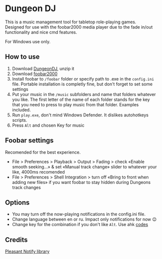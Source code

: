 # Dungeon DJ

This is a music management tool for tabletop role-playing games.  
Designed for use with the foobar2000 media player due to the fade in/out functionality and nice cmd features.

For Windows use only.

## How to use

1. Download [DungeonDJ](https://github.com/seorgiy/dungeon-dj/releases), unzip it
2. Download [foobar2000](https://www.foobar2000.org/download)
3. Install foobar to `/foobar` folder or specify path to .exe in the `config.ini` file. Portable installation is completly fine, but don't forget to set some settings
4. Put your music in the `/music` subfolders and name that folders whatever you like. The first letter of the name of each folder stands for the key that you need to press to play music from that folder. Examples included.
5. Run `play.exe`, don't mind Windows Defender. It dislikes autohotkeys scripts. 
6. Press `Alt` and chosen Key for music

## Foobar settings
Recomended for the best experience.

* File > Preferences > Playback > Output > Fading > check «Enable smooth seeking...» & set «Manual track change» slider to whatever your like, 4000ms recomended
* File > Preferences > Shell Integration > turn off «Bring to front when adding new files» if you want foobar to stay hidden during Dungeons track changes

## Options

* You may turn off the now-playing notifications in the config.ini file.
* Change language between en or ru. Impact only notifications for now :wink:
* Change key for the combination if you don't like `Alt`. Use ahk [codes](https://www.autohotkey.com/docs/v1/KeyList.htm#modifier)


## Credits
[Pleasant Notify library](https://www.autohotkey.com/boards/viewtopic.php?f=6&t=6056)
